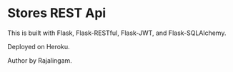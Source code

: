 # Stores REST Api

This is built with Flask, Flask-RESTful, Flask-JWT, and Flask-SQLAlchemy.

Deployed on Heroku.

Author by Rajalingam.
